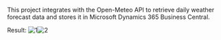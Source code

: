 This project integrates with the Open-Meteo API to retrieve daily weather forecast data and stores it in Microsoft Dynamics 365 Business Central.


Result:
    ![1](https://github.com/user-attachments/assets/3d823ece-8ded-4c01-9122-175f62475052)![2](https://github.com/user-attachments/assets/2e7948f5-9e71-49e9-832f-ad1b0aa3bb62)
